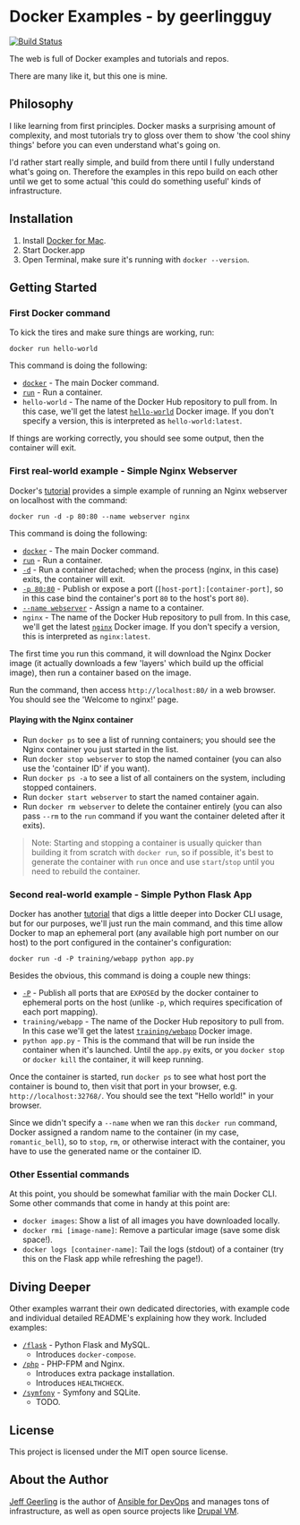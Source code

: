 # Docker Examples - by geerlingguy

[![Build Status](https://travis-ci.org/geerlingguy/docker-examples.svg?branch=master)](https://travis-ci.org/geerlingguy/docker-examples)

The web is full of Docker examples and tutorials and repos.

There are many like it, but this one is mine.

## Philosophy

I like learning from first principles. Docker masks a surprising amount of complexity, and most tutorials try to gloss over them to show 'the cool shiny things' before you can even understand what's going on.

I'd rather start really simple, and build from there until I fully understand what's going on. Therefore the examples in this repo build on each other until we get to some actual 'this could do something useful' kinds of infrastructure.

## Installation

  1. Install [Docker for Mac](https://www.docker.com/products/docker#/mac).
  2. Start Docker.app
  3. Open Terminal, make sure it's running with `docker --version`.

## Getting Started

### First Docker command

To kick the tires and make sure things are working, run:

    docker run hello-world

This command is doing the following:

  - [`docker`](https://docs.docker.com/engine/reference/commandline/cli/) - The main Docker command.
  - [`run`](https://docs.docker.com/engine/reference/run/) - Run a container.
  - `hello-world` - The name of the Docker Hub repository to pull from. In this case, we'll get the latest [`hello-world`](https://hub.docker.com/_/hello-world/) Docker image. If you don't specify a version, this is interpreted as `hello-world:latest`.

If things are working correctly, you should see some output, then the container will exit.

### First real-world example - Simple Nginx Webserver

Docker's [tutorial](https://docs.docker.com/docker-for-mac/) provides a simple example of running an Nginx webserver on localhost with the command:

    docker run -d -p 80:80 --name webserver nginx

This command is doing the following:

  - [`docker`](https://docs.docker.com/engine/reference/commandline/cli/) - The main Docker command.
  - [`run`](https://docs.docker.com/engine/reference/run/) - Run a container.
  - [`-d`](https://docs.docker.com/engine/reference/run/#/detached-d) - Run a container detached; when the process (nginx, in this case) exits, the container will exit.
  - [`-p 80:80`](https://docs.docker.com/engine/reference/commandline/run/#/publish-or-expose-port-p-expose) - Publish or expose a port (`[host-port]:[container-port]`, so in this case bind the container's port `80` to the host's port `80`).
  - [`--name webserver`](https://docs.docker.com/engine/reference/commandline/run/#/assign-name-and-allocate-pseudo-tty-name-it) - Assign a name to a container.
  - `nginx` - The name of the Docker Hub repository to pull from. In this case, we'll get the latest [`nginx`](https://hub.docker.com/_/nginx/) Docker image. If you don't specify a version, this is interpreted as `nginx:latest`.

The first time you run this command, it will download the Nginx Docker image (it actually downloads a few 'layers' which build up the official image), then run a container based on the image.

Run the command, then access `http://localhost:80/` in a web browser. You should see the 'Welcome to nginx!' page.

#### Playing with the Nginx container

  - Run `docker ps` to see a list of running containers; you should see the Nginx container you just started in the list.
  - Run `docker stop webserver` to stop the named container (you can also use the 'container ID' if you want).
  - Run `docker ps -a` to see a list of all containers on the system, including stopped containers.
  - Run `docker start webserver` to start the named container again.
  - Run `docker rm webserver` to delete the container entirely (you can also pass `--rm` to the `run` command if you want the container deleted after it exits).

> Note: Starting and stopping a container is usually quicker than building it from scratch with `docker run`, so if possible, it's best to generate the container with `run` once and use `start`/`stop` until you need to rebuild the container.

### Second real-world example - Simple Python Flask App

Docker has another [tutorial](https://docs.docker.com/engine/tutorials/usingdocker/) that digs a little deeper into Docker CLI usage, but for our purposes, we'll just run the main command, and this time allow Docker to map an ephemeral port (any available high port number on our host) to the port configured in the container's configuration:

    docker run -d -P training/webapp python app.py

Besides the obvious, this command is doing a couple new things:

  - [`-P`](https://docs.docker.com/engine/reference/run/#/expose-incoming-ports) - Publish all ports that are `EXPOSE`d by the docker container to ephemeral ports on the host (unlike `-p`, which requires specification of each port mapping).
  - `training/webapp` - The name of the Docker Hub repository to pull from. In this case we'll get the latest [`training/webapp`](https://hub.docker.com/r/training/webapp/) Docker image.
  - `python app.py` - This is the command that will be run inside the container when it's launched. Until the `app.py` exits, or you `docker stop` or `docker kill` the container, it will keep running.

Once the container is started, run `docker ps` to see what host port the container is bound to, then visit that port in your browser, e.g. `http://localhost:32768/`. You should see the text "Hello world!" in your browser.

Since we didn't specify a `--name` when we ran this `docker run` command, Docker assigned a random name to the container (in my case, `romantic_bell`), so to `stop`, `rm`, or otherwise interact with the container, you have to use the generated name or the container ID.

### Other Essential commands

At this point, you should be somewhat familiar with the main Docker CLI. Some other commands that come in handy at this point are:

  - `docker images`: Show a list of all images you have downloaded locally.
  - `docker rmi [image-name]`: Remove a particular image (save some disk space!).
  - `docker logs [container-name]`: Tail the logs (stdout) of a container (try this on the Flask app while refreshing the page!).

## Diving Deeper

Other examples warrant their own dedicated directories, with example code and individual detailed README's explaining how they work. Included examples:

  - [`/flask`](/flask) - Python Flask and MySQL.
    - Introduces `docker-compose`.
  - [`/php`](/php) - PHP-FPM and Nginx.
    - Introduces extra package installation.
    - Introduces `HEALTHCHECK`.
  - [`/symfony`](/symfony) - Symfony and SQLite.
    - TODO.

## License

This project is licensed under the MIT open source license.

## About the Author

[Jeff Geerling](http://www.jeffgeerling.com/) is the author of [Ansible for DevOps](https://www.ansiblefordevops.com/) and manages tons of infrastructure, as well as open source projects like [Drupal VM](https://www.drupalvm.com/).
